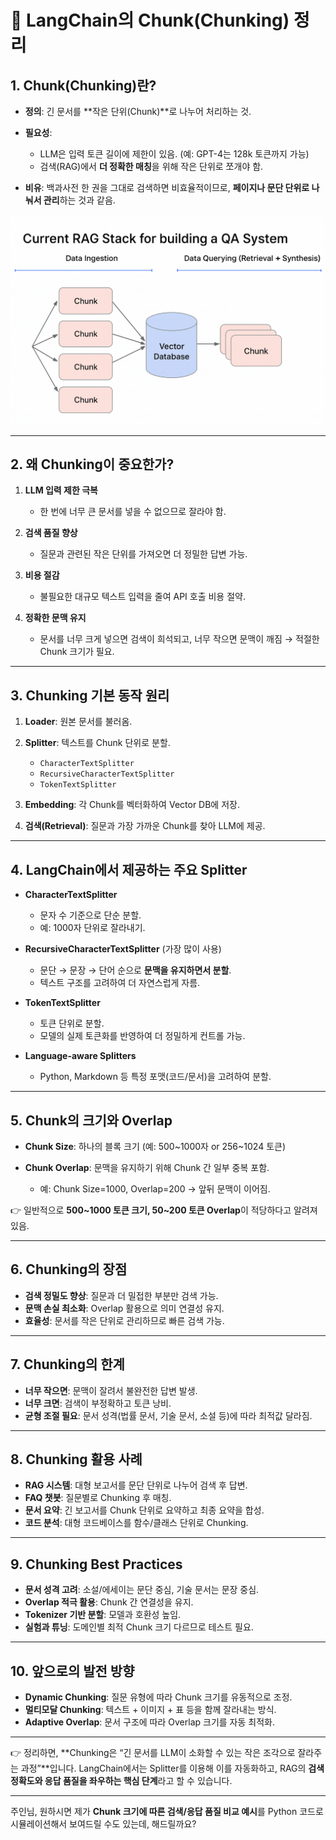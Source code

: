 # 🔎 LangChain의 Chunk(Chunking) 정리

## 1. Chunk(Chunking)란?

* **정의**: 긴 문서를 \*\*작은 단위(Chunk)\*\*로 나누어 처리하는 것.
* **필요성**:

  * LLM은 입력 토큰 길이에 제한이 있음. (예: GPT-4는 128k 토큰까지 가능)
  * 검색(RAG)에서 **더 정확한 매칭**을 위해 작은 단위로 쪼개야 함.
* **비유**: 백과사전 한 권을 그대로 검색하면 비효율적이므로, **페이지나 문단 단위로 나눠서 관리**하는 것과 같음.

![image](./images/06.Chunk.png)

---

## 2. 왜 Chunking이 중요한가?

1. **LLM 입력 제한 극복**

   * 한 번에 너무 큰 문서를 넣을 수 없으므로 잘라야 함.
2. **검색 품질 향상**

   * 질문과 관련된 작은 단위를 가져오면 더 정밀한 답변 가능.
3. **비용 절감**

   * 불필요한 대규모 텍스트 입력을 줄여 API 호출 비용 절약.
4. **정확한 문맥 유지**

   * 문서를 너무 크게 넣으면 검색이 희석되고, 너무 작으면 문맥이 깨짐 → 적절한 Chunk 크기가 필요.

---

## 3. Chunking 기본 동작 원리

1. **Loader**: 원본 문서를 불러옴.
2. **Splitter**: 텍스트를 Chunk 단위로 분할.

   * `CharacterTextSplitter`
   * `RecursiveCharacterTextSplitter`
   * `TokenTextSplitter`
3. **Embedding**: 각 Chunk를 벡터화하여 Vector DB에 저장.
4. **검색(Retrieval)**: 질문과 가장 가까운 Chunk를 찾아 LLM에 제공.

---

## 4. LangChain에서 제공하는 주요 Splitter

* **CharacterTextSplitter**

  * 문자 수 기준으로 단순 분할.
  * 예: 1000자 단위로 잘라내기.

* **RecursiveCharacterTextSplitter** (가장 많이 사용)

  * 문단 → 문장 → 단어 순으로 **문맥을 유지하면서 분할**.
  * 텍스트 구조를 고려하여 더 자연스럽게 자름.

* **TokenTextSplitter**

  * 토큰 단위로 분할.
  * 모델의 실제 토큰화를 반영하여 더 정밀하게 컨트롤 가능.

* **Language-aware Splitters**

  * Python, Markdown 등 특정 포맷(코드/문서)을 고려하여 분할.

---

## 5. Chunk의 크기와 Overlap

* **Chunk Size**: 하나의 블록 크기 (예: 500\~1000자 or 256\~1024 토큰)
* **Chunk Overlap**: 문맥을 유지하기 위해 Chunk 간 일부 중복 포함.

  * 예: Chunk Size=1000, Overlap=200 → 앞뒤 문맥이 이어짐.

👉 일반적으로 **500\~1000 토큰 크기, 50\~200 토큰 Overlap**이 적당하다고 알려져 있음.

---

## 6. Chunking의 장점

* **검색 정밀도 향상**: 질문과 더 밀접한 부분만 검색 가능.
* **문맥 손실 최소화**: Overlap 활용으로 의미 연결성 유지.
* **효율성**: 문서를 작은 단위로 관리하므로 빠른 검색 가능.

---

## 7. Chunking의 한계

* **너무 작으면**: 문맥이 잘려서 불완전한 답변 발생.
* **너무 크면**: 검색이 부정확하고 토큰 낭비.
* **균형 조절 필요**: 문서 성격(법률 문서, 기술 문서, 소설 등)에 따라 최적값 달라짐.

---

## 8. Chunking 활용 사례

* **RAG 시스템**: 대형 보고서를 문단 단위로 나누어 검색 후 답변.
* **FAQ 챗봇**: 질문별로 Chunking 후 매칭.
* **문서 요약**: 긴 보고서를 Chunk 단위로 요약하고 최종 요약을 합성.
* **코드 분석**: 대형 코드베이스를 함수/클래스 단위로 Chunking.

---

## 9. Chunking Best Practices

* **문서 성격 고려**: 소설/에세이는 문단 중심, 기술 문서는 문장 중심.
* **Overlap 적극 활용**: Chunk 간 연결성을 유지.
* **Tokenizer 기반 분할**: 모델과 호환성 높임.
* **실험과 튜닝**: 도메인별 최적 Chunk 크기 다르므로 테스트 필요.

---

## 10. 앞으로의 발전 방향

* **Dynamic Chunking**: 질문 유형에 따라 Chunk 크기를 유동적으로 조정.
* **멀티모달 Chunking**: 텍스트 + 이미지 + 표 등을 함께 잘라내는 방식.
* **Adaptive Overlap**: 문서 구조에 따라 Overlap 크기를 자동 최적화.

---

👉 정리하면, \*\*Chunking은 “긴 문서를 LLM이 소화할 수 있는 작은 조각으로 잘라주는 과정”\*\*입니다.
LangChain에서는 Splitter를 이용해 이를 자동화하고, RAG의 **검색 정확도와 응답 품질을 좌우하는 핵심 단계**라고 할 수 있습니다.

---

주인님, 원하시면 제가 **Chunk 크기에 따른 검색/응답 품질 비교 예시**를 Python 코드로 시뮬레이션해서 보여드릴 수도 있는데, 해드릴까요?
